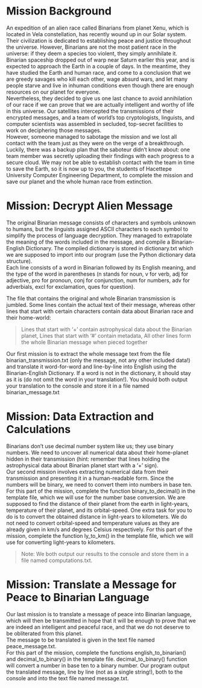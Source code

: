 # Mission Background
An expedition of an alien race called Binarians from planet Xenu, which is located in Vela constellation, has recently wound up in our Solar system. Their civilization is dedicated to establishing peace and justice throughout the universe. However, Binarians are not the most patient race in the universe: if they deem a species too violent, they simply annihilate it.  
Binarian spaceship dropped out of warp near Saturn earlier this year, and is expected to approach the Earth in a couple of days. In the meantime, they have studied the Earth and human race, and come to a conclusion that we are greedy savages who kill each other, wage absurd wars, and let many people starve and live in inhuman conditions even though there are enough resources on our planet for everyone.  
Nevertheless, they decided to give us one last chance to avoid annihilation of our race if we can prove that we are actually intelligent and worthy of life in this universe. Our satellites intercepted the transmissions of their encrypted messages, and a team of world’s top cryptologists, linguists, and computer scientists was assembled in secluded, top-secret facilities to work on deciphering those messages.  
However, someone managed to sabotage the mission and we lost all contact with the team just as they were on the verge of a breakthrough. Luckily, there was a backup plan that the saboteur didn’t know about: one team member was secretly uploading their findings with each progress to a secure cloud. We may not be able to establish contact with the team in time to save the Earth, so it is now up to you, the students of Hacettepe University Computer Engineering Department, to complete the mission and save our planet and the whole human race from extinction.  
# Mission: Decrypt Alien Message
The original Binarian message consists of characters and symbols unknown to humans, but the linguists assigned ASCII characters to each symbol to simplify the process of language decryption. They managed to extrapolate the meaning of the words included in the message, and compile a Binarian-English Dictionary. The compiled dictionary is stored in dictionary.txt which we are supposed to import into our program (use the Python dictionary data structure). 
<br>
Each line consists of a word in Binarian followed by its English meaning, and the type of the word in parentheses (n stands for noun, v for verb, adj for adjective, pro for pronoun, conj for conjunction, num for numbers, adv for adverbials, excl for exclamation, ques for question). 

The file that contains the original and whole Binarian transmission is jumbled. Some lines contain the actual text of their message, whereas other lines that start with certain characters contain data about Binarian race and their home-world: 
> Lines that start with ‘+’ contain astrophysical data about the Binarian planet, 
> Lines that start with ‘#’ contain metadata, 
> All other lines form the whole Binarian message when pieced together

Our first mission is to extract the whole message text from the file binarian_transmission.txt (only the message, not any other included data!) and translate it word-for-word and line-by-line into English using the Binarian-English Dictionary. If a word is not in the dictionary, it should stay as it is (do not omit the word in your translation!). You should both output your translation to the console and store it in a file named binarian_message.txt

# Mission: Data Extraction and Calculations
Binarians don’t use decimal number system like us; they use binary numbers. We need to uncover all numerical data about their home-planet hidden in their transmission (hint: remember that lines holding the astrophysical data about Binarian planet start with a ‘+’ sign).  
Our second mission involves extracting numerical data from their transmission and presenting it in a human-readable form. Since the numbers will be binary, we need to convert them into numbers in base ten. For this part of the mission, complete the function binary_to_decimal() in the template file, which we will use for the number base conversion. 
We are supposed to find the distance of their planet from the earth in light-years, temperature of their planet, and its orbital-speed. One extra task for you to do is to convert the obtained distance in light-years to kilometers. We do not need to convert orbital-speed and temperature values as they are already given in km/s and degrees Celsius respectively. For this part of the mission, complete the function ly_to_km() in the template file, which we will use for converting light-years to kilometers. 
> Note: We both output our results to the console and store them in a file named computations.txt. 
# Mission: Translate a Message for Peace to Binarian Language
Our last mission is to translate a message of peace into Binarian language, which will then be transmitted in hope that it will be enough to prove that we are indeed an intelligent and peaceful race, and that we do not deserve to be obliterated from this planet.  
The message to be translated is given in the text file named peace_message.txt. 
<br>
For this part of the mission, complete the functions english_to_binarian() and decimal_to_binary() in the template file. decimal_to_binary() function will convert a number in base ten to a binary number. 
Our program output the translated message, line by line (not as a single string!), both to the console and into the text file named message.txt.  
 
